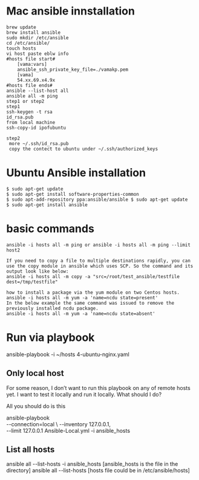 # Mac ansible innstallation
```
brew update
brew install ansible
sudo mkdir /etc/ansible
cd /etc/ansible/
touch hosts
vi host paste eblw info
#hosts file start#
    [vama:vars]
    ansible_ssh_private_key_file=./vamakp.pem
    [vama]
    54.xx.69.x4.9x
#hosts file ends#
ansible --list-host all
ansible all -m ping
step1 or step2
step1
ssh-keygen -t rsa
id_rsa.pub
from local machine
ssh-copy-id ipofubuntu

step2
 more ~/.ssh/id_rsa.pub
 copy the contect to ubuntu under ~/.ssh/authorized_keys
```

# Ubuntu Ansible installation
```
$ sudo apt-get update 
$ sudo apt-get install software-properties-common 
$ sudo apt-add-repository ppa:ansible/ansible $ sudo apt-get update 
$ sudo apt-get install ansible
```

# basic commands
```
ansible -i hosts all -m ping or ansible -i hosts all -m ping --limit host2

If you need to copy a file to multiple destinations rapidly, you can use the copy module in ansible which uses SCP. So the command and its output look like below:
ansible -i hosts all -m copy -a "src=/root/test_ansible/testfile dest=/tmp/testfile"

how to install a package via the yum module on two Centos hosts.
ansible -i hosts all -m yum -a 'name=ncdu state=present'
In the below example the same command was issued to remove the previously installed ncdu package.
ansible -i hosts all -m yum -a 'name=ncdu state=absent'
```

# Run via playbook
ansible-playbook -i ~/hosts 4-ubuntu-nginx.yaml


## Only  local host
For some reason, I don’t want to run this playbook on any of remote hosts yet. I want to test it locally and run it locally.  What should I do?

All you should do is this

ansible-playbook \
--connection=local \ 
--inventory 127.0.0.1, \
--limit 127.0.0.1 Ansible-Local.yml -i ansible_hosts


## List all hosts
ansible all --list-hosts -i ansible_hosts   [ansible_hosts is the file in the directory]
ansible all --list-hosts  [hosts file could be in /etc/ansible/hosts]